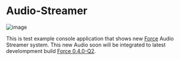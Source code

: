 # Audio-Streamer

![image](https://github.com/KennyProgrammer/Audio-Streamer/assets/56895345/ad5cc602-a276-4c65-85fd-b9332001ccd6)

This is test example console application that shows new [Force](https://github.com/KennyProgrammer/Force) Audio Streamer system. This new Audio soon will be
integrated to latest develompment build [Force 0.4.0-Q2](https://github.com/KennyProgrammer/Force/releases).

